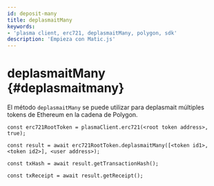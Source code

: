 ```yaml
---
id: deposit-many
title: deplasmaitMany
keywords:
- 'plasma client, erc721, deplasmaitMany, polygon, sdk'
description: 'Empieza con Matic.js'
---
```


# deplasmaitMany {#deplasmaitmany}

El método `deplasmaitMany` se puede utilizar para deplasmait múltiples tokens de Ethereum en la cadena de Polygon.

```
const erc721RootToken = plasmaClient.erc721(<root token address>, true);

const result = await erc721RootToken.deplasmaitMany([<token id1>,<token id2>], <user address>);

const txHash = await result.getTransactionHash();

const txReceipt = await result.getReceipt();

```
